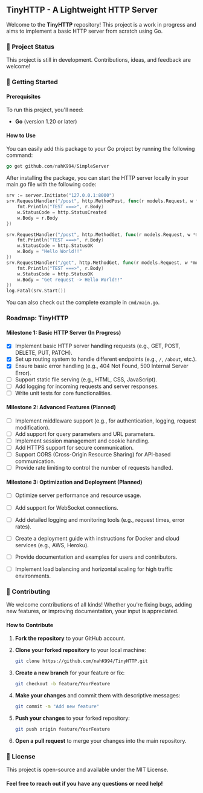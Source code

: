 ## TinyHTTP - A Lightweight HTTP Server

Welcome to the **TinyHTTP** repository! This project is a work in progress and aims to implement a basic HTTP server from scratch using Go.

### 🚧 Project Status

This project is still in development. Contributions, ideas, and feedback are welcome!

### 🚀 Getting Started

#### Prerequisites

To run this project, you'll need:

- **Go** (version 1.20 or later)

#### How to Use

You can easily add this package to your Go project by running the following command:

```go
go get github.com/nahK994/SimpleServer
```

After installing the package, you can start the HTTP server locally in your main.go file with the following code:

```go
srv := server.Initiate("127.0.0.1:8000")
srv.RequestHandler("/post", http.MethodPost, func(r models.Request, w *models.Response) {
    fmt.Println("TEST ===>", r.Body)
    w.StatusCode = http.StatusCreated
    w.Body = r.Body
})

srv.RequestHandler("/post", http.MethodGet, func(r models.Request, w *models.Response) {
    fmt.Println("TEST ===>", r.Body)
    w.StatusCode = http.StatusOK
    w.Body = "Hello World!!"
})
srv.RequestHandler("/get", http.MethodGet, func(r models.Request, w *models.Response) {
    fmt.Println("TEST ===>", r.Body)
    w.StatusCode = http.StatusOK
    w.Body = "Get request -> Hello World!!"
})
log.Fatal(srv.Start())
```

You can also check out the complete example in `cmd/main.go`.

### Roadmap: TinyHTTP

#### Milestone 1: Basic HTTP Server (In Progress)
- [x] Implement basic HTTP server handling requests (e.g., GET, POST, DELETE, PUT, PATCH).
- [x] Set up routing system to handle different endpoints (e.g., `/`, `/about`, etc.).
- [x] Ensure basic error handling (e.g., 404 Not Found, 500 Internal Server Error).
- [ ] Support static file serving (e.g., HTML, CSS, JavaScript).
- [ ] Add logging for incoming requests and server responses.
- [ ] Write unit tests for core functionalities.

#### Milestone 2: Advanced Features (Planned)
- [ ] Implement middleware support (e.g., for authentication, logging, request modification).
- [ ] Add support for query parameters and URL parameters.
- [ ] Implement session management and cookie handling.
- [ ] Add HTTPS support for secure communication.
- [ ] Support CORS (Cross-Origin Resource Sharing) for API-based communication.
- [ ] Provide rate limiting to control the number of requests handled.

#### Milestone 3: Optimization and Deployment (Planned)
- [ ] Optimize server performance and resource usage.
- [ ] Add support for WebSocket connections.
- [ ] Add detailed logging and monitoring tools (e.g., request times, error rates).
- [ ] Create a deployment guide with instructions for Docker and cloud services (e.g., AWS, Heroku).
- [ ] Provide documentation and examples for users and contributors.
- [ ] Implement load balancing and horizontal scaling for high traffic environments.


### 🤝 Contributing

We welcome contributions of all kinds! Whether you're fixing bugs, adding new features, or improving documentation, your input is appreciated.

#### How to Contribute

1. **Fork the repository** to your GitHub account.
2. **Clone your forked repository** to your local machine:

   ```bash
   git clone https://github.com/nahK994/TinyHTTP.git
   ```
   
4. **Create a new branch** for your feature or fix:
    ```bash
    git checkout -b feature/YourFeature
    ```
5. **Make your changes** and commit them with descriptive messages:
    ```bash
    git commit -m "Add new feature"
    ```
6. **Push your changes** to your forked repository:
    ```bash
    git push origin feature/YourFeature
    ```
7. **Open a pull request** to merge your changes into the main repository.



### 📝 License

This project is open-source and available under the MIT License.


#### Feel free to reach out if you have any questions or need help!
